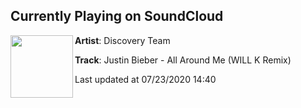 ## Currently Playing on SoundCloud

[<img align="left" width="100" src="https://i1.sndcdn.com/artworks-B8exLyzrykkjOeDJ-Lg6YtA-t50x50.jpg">](https://soundcloud.com/discoveryteam/allaroundme-justin-bieber-will-k)

**Artist**: Discovery Team 

**Track**: Justin Bieber - All Around Me (WILL K Remix)

Last updated at 07/23/2020 14:40
